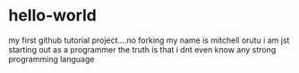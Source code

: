 # hello-world
my first github tutorial project....no forking
my name is mitchell orutu
i am jst starting out as a programmer
the truth is that i dnt even know any strong programming language
